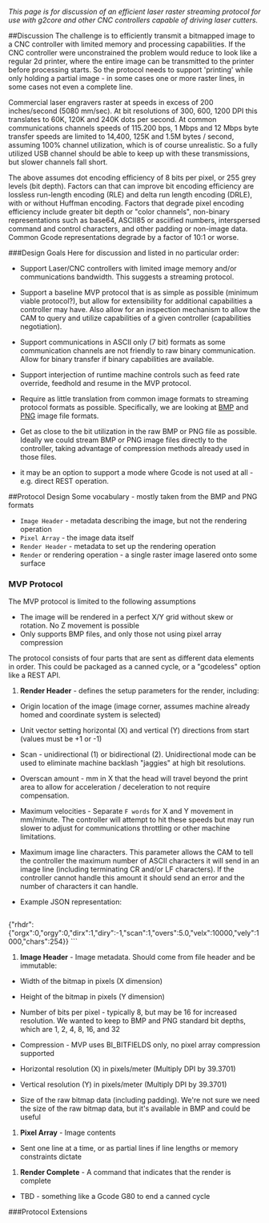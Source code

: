 _This page is for discussion of an efficient laser raster streaming protocol for use with g2core and other CNC controllers capable of driving laser cutters._

##Discussion
The challenge is to efficiently transmit a bitmapped image to a CNC controller with limited memory and processing capabilities. If the CNC controller were unconstrained the problem would reduce to look like a regular 2d printer, where the entire image can be transmitted to the printer before processing starts. So the protocol needs to support 'printing' while only holding a partial image - in some cases one or more raster lines, in some cases not even a complete line. 

Commercial laser engravers raster at speeds in excess of 200 inches/second (5080 mm/sec). At bit resolutions of 300, 600, 1200 DPI this translates to 60K, 120K and 240K dots per second. At common communications channels speeds of 115.200 bps, 1 Mbps and 12 Mbps byte transfer speeds are limited to 14,400, 125K and 1.5M bytes / second, assuming 100% channel utilization, which is of course unrealistic. So a fully utilized USB channel should be able to keep up with these transmissions, but slower channels fall short.

The above assumes dot encoding efficiency of 8 bits per pixel, or 255 grey levels (bit depth). Factors can that can improve bit encoding efficiency are lossless run-length encoding (RLE) and delta run length encoding (DRLE), with or without Huffman encoding. Factors that degrade pixel encoding efficiency include greater bit depth or "color channels", non-binary representations such as base64, ASCII85 or asciified numbers, interspersed command and control characters, and other padding or non-image data. Common Gcode representations degrade by a factor of 10:1 or worse. 

###Design Goals
Here for discussion and listed in no particular order:

- Support Laser/CNC controllers with limited image memory and/or communications bandwidth. This suggests a streaming protocol.

- Support a baseline MVP protocol that is as simple as possible (minimum viable protocol?), but allow for extensibility for additional capabilities a controller may have. Also allow for an inspection mechanism to allow the CAM to query and utilize capabilities of a given controller (capabilities negotiation).

- Support communications in ASCII only (7 bit) formats as some communication channels are not friendly to raw binary communication. Allow for binary transfer if binary capabilities are available.

- Support interjection of runtime machine controls such as feed rate override, feedhold and resume in the MVP protocol.

- Require as little translation from common image formats to streaming protocol formats as possible. Specifically, we are looking at [BMP](https://en.wikipedia.org/wiki/BMP_file_format) and [PNG](https://en.wikipedia.org/wiki/Portable_Network_Graphics) image file formats.

- Get as close to the bit utilization in the raw BMP or PNG file as possible. Ideally we could stream BMP or PNG image files directly to the controller, taking advantage of compression methods already used in those files.

- it may be an option to support a mode where Gcode is not used at all - e.g. direct REST operation.

##Protocol Design
Some vocabulary - mostly taken from the BMP and PNG formats

- `Image Header` - metadata describing the image, but not the rendering operation
- `Pixel Array` - the image data itself
- `Render Header` - metadata to set up the rendering operation
- `Render` or rendering operation - a single raster image lasered onto some surface

### MVP Protocol
The MVP protocol is limited to the following assumptions

- The image will be rendered in a perfect X/Y grid without skew or rotation. No Z movement is possible
- Only supports BMP files, and only those not using pixel array compression

The protocol consists of four parts that are sent as different data elements in order. This could be packaged as a canned cycle, or a "gcodeless" option like a REST API.

1. **Render Header** - defines the setup parameters for the render, including:

  - Origin location of the image (image corner, assumes machine already homed and coordinate system is selected)

  - Unit vector setting horizontal (X) and vertical (Y) directions from start (values must be +1 or -1)

  - Scan - unidirectional (1) or bidirectional (2). Unidirectional mode can be used to eliminate machine backlash "jaggies" at high bit resolutions.

  - Overscan amount - mm in X that the head will travel beyond the print area to allow for acceleration / deceleration to not require compensation.

  - Maximum velocities - Separate `F words` for X and Y movement in mm/minute. The controller will attempt to hit these speeds but may run slower to adjust for communications throttling or other machine limitations.

  - Maximum image line characters. This parameter allows the CAM to tell the controller the maximum number of ASCII characters it will send in an image line (including terminating CR and/or LF characters). If the controller cannot handle this amount it should send an error and the number of characters it can handle.

  - Example JSON representation:
    ```json
{"rhdr":{"orgx":0,"orgy":0,"dirx":1,"diry":-1,"scan":1,"overs":5.0,"velx":10000,"vely":1000,"chars":254}}
    ```

1. **Image Header** - Image metadata. Should come from file header and be immutable:

  - Width of the bitmap in pixels (X dimension)

  - Height of the bitmap in pixels (Y dimension)

  - Number of bits per pixel - typically 8, but may be 16 for increased resolution. We wanted to keep to BMP and PNG standard bit depths, which are 1, 2, 4, 8, 16, and 32 

  - Compression - MVP uses BI_BITFIELDS only, no pixel array compression supported 

  - Horizontal resolution (X) in pixels/meter (Multiply DPI by 39.3701)

  - Vertical resolution (Y) in pixels/meter (Multiply DPI by 39.3701)

  - Size of the raw bitmap data (including padding). We're not sure we need the size of the raw bitmap data, but it's available in BMP and could be useful

1. **Pixel Array** - Image contents
  - Sent one line at a time, or as partial lines if line lengths or memory constraints dictate

1. **Render Complete** - A command that indicates that the render is complete
  - TBD - something like a Gcode G80 to end a canned cycle
 
###Protocol Extensions

